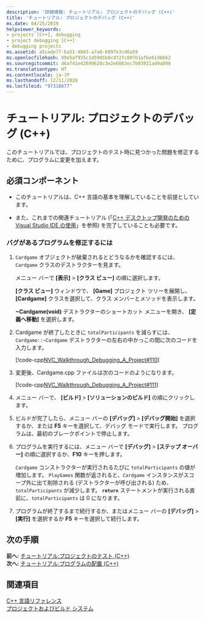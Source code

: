 ```yaml
---
description: '詳細情報: チュートリアル: プロジェクトのデバッグ (C++)'
title: 'チュートリアル: プロジェクトのデバッグ (C++)'
ms.date: 04/25/2019
helpviewer_keywords:
- projects [C++], debugging
- project debugging [C++]
- debugging projects
ms.assetid: a5cade77-ba51-4b03-a7a0-6897e3cd6a59
ms.openlocfilehash: 99e5af935c1d5985b8c472fc807b1afbe61d66b2
ms.sourcegitcommit: d6af41e42699628c3e2e6063ec7b03931a49a098
ms.translationtype: HT
ms.contentlocale: ja-JP
ms.lasthandoff: 12/11/2020
ms.locfileid: "97318677"
---
```

# <a name="walkthrough-debugging-a-project-c"></a>チュートリアル: プロジェクトのデバッグ (C++)

このチュートリアルでは、プロジェクトのテスト時に見つかった問題を修正するために、プログラムに変更を加えます。

## <a name="prerequisites"></a>必須コンポーネント

- このチュートリアルは、C++ 言語の基本を理解していることを前提としています。

- また、これまでの関連チュートリアル (「[C++ デスクトップ開発のための Visual Studio IDE の使用](../ide/using-the-visual-studio-ide-for-cpp-desktop-development.md)」を参照) を完了していることも必要です。

### <a name="to-fix-a-program-that-has-a-bug"></a>バグがあるプログラムを修正するには

1. `Cardgame` オブジェクトが破棄されるとどうなるかを確認するには、`Cardgame` クラスのデストラクターを見ます。

   メニュー バーで **[表示]**  >  **[クラス ビュー]** の順に選択します。

   **[クラス ビュー]** ウィンドウで、 **[Game]** プロジェクト ツリーを展開し、 **[Cardgame]** クラスを選択して、クラス メンバーとメソッドを表示します。

   **~Cardgame(void)** デストラクターのショートカット メニューを開き、 **[定義へ移動]** を選択します。

1. Cardgame が終了したときに `totalParticipants` を減らすには、`Cardgame::~Cardgame` デストラクターの左右の中かっこの間に次のコードを入力します。

   [!code-cpp[NVC_Walkthrough_Debugging_A_Project#110](../ide/codesnippet/CPP/walkthrough-debugging-a-project-cpp_1.cpp)]

1. 変更後、Cardgame.cpp ファイルは次のコードのようになります。

   [!code-cpp[NVC_Walkthrough_Debugging_A_Project#111](../ide/codesnippet/CPP/walkthrough-debugging-a-project-cpp_2.cpp)]

1. メニュー バーで、 **[ビルド]**  >  **[ソリューションのビルド]** の順にクリックします。

1. ビルドが完了したら、メニュー バーの **[デバッグ]**  >  **[デバッグ開始]** を選択するか、または **F5** キーを選択して、デバッグ モードで実行します。 プログラムは、最初のブレークポイントで停止します。

1. プログラムを実行するには、メニュー バーで **[デバッグ]**  >  **[ステップ オーバー]** の順に選択するか、**F10** キーを押します。

   `Cardgame` コンストラクターが実行されるたびに `totalParticipants` の値が増加します。 `PlayGames` 関数が返されると、`Cardgame` インスタンスがスコープ外に出て削除される (デストラクターが呼び出される) ため、`totalParticipants` が減少します。 **`return`** ステートメントが実行される直前に、`totalParticipants` は 0 になります。

1. プログラムが終了するまで続行するか、またはメニュー バーの **[デバッグ]**  >  **[実行]** を選択するか **F5** キーを選択して続行します。

## <a name="next-steps"></a>次の手順

**前へ:** [チュートリアル:プロジェクトのテスト (C++)](../ide/walkthrough-testing-a-project-cpp.md)<br/>
**次へ:** [チュートリアル:プログラムの配置 (C++)](../ide/walkthrough-deploying-your-program-cpp.md)

## <a name="see-also"></a>関連項目

[C++ 言語リファレンス](../cpp/cpp-language-reference.md)<br/>
[プロジェクトおよびビルド システム](../build/projects-and-build-systems-cpp.md)<br/>
